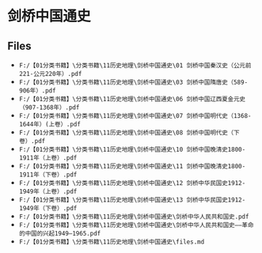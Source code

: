 # 剑桥中国通史

## Files

- `F:/【01分类书籍】\分类书籍\11历史地理\剑桥中国通史\01 剑桥中国秦汉史（公元前221-公元220年）.pdf`
- `F:/【01分类书籍】\分类书籍\11历史地理\剑桥中国通史\03 剑桥中国隋唐史（589-906年）.pdf`
- `F:/【01分类书籍】\分类书籍\11历史地理\剑桥中国通史\06 剑桥中国辽西夏金元史（907-1368年）.pdf`
- `F:/【01分类书籍】\分类书籍\11历史地理\剑桥中国通史\07 剑桥中国明代史（1368-1644年）(上卷）.pdf`
- `F:/【01分类书籍】\分类书籍\11历史地理\剑桥中国通史\08 剑桥中国明代史（下卷）.pdf`
- `F:/【01分类书籍】\分类书籍\11历史地理\剑桥中国通史\10 剑桥中国晚清史1800-1911年（上卷）.pdf`
- `F:/【01分类书籍】\分类书籍\11历史地理\剑桥中国通史\11 剑桥中国晚清史1800-1911年（下卷）.pdf`
- `F:/【01分类书籍】\分类书籍\11历史地理\剑桥中国通史\12 剑桥中华民国史1912-1949年（上卷）.pdf`
- `F:/【01分类书籍】\分类书籍\11历史地理\剑桥中国通史\13 剑桥中华民国史1912-1949年（下卷）.pdf`
- `F:/【01分类书籍】\分类书籍\11历史地理\剑桥中国通史\剑桥中华人民共和国史.pdf`
- `F:/【01分类书籍】\分类书籍\11历史地理\剑桥中国通史\剑桥中华人民共和国史——革命的中国的兴起1949—1965.pdf`
- `F:/【01分类书籍】\分类书籍\11历史地理\剑桥中国通史\files.md`
